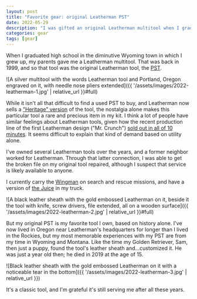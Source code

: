 ```yaml
---
layout: post
title: "Favorite gear: original Leatherman PST"
date: 2022-05-29
description: "I was gifted an original Leatherman multitool when I graduated high school in 1999. It's taken years for me to understand how rare it is."
categories: gear
tags: [gear]
---
```


When I graduated high school in the diminutive Wyoming town in which I grew up, my parents gave me a Leatherman multitool. That was back in 1999, and so that tool was the original Leatherman tool, the [PST](https://www.leatherman.com/retired-products.html).

![A silver multitool with the words Leatherman tool and Portland, Oregon engraved on it, with needle nose pliers extended]({{ '/assets/images/2022-leatherman-1.jpg' | relative_url }}#full)

While it isn't all that difficult to find a used PST to buy, and Leatherman now sells a ["Heritage" version](https://www.leatherman.com/heritage-pst-832518.html) of the tool, the nostalgia alone makes this particular tool a rare and precious item in my kit. I think a lot of people have similar feelings about Leatherman tools, given how the recent production line of the first Leatherman design ("Mr. Crunch") [sold out in all of 10 minutes](https://www.outsideonline.com/outdoor-gear/tools/leatherman-mr-crunch-multitool/). It seems difficult to explain that kind of demand based on utility alone.

I've owned several Leatherman tools over the years, and a former neighbor worked for Leatherman. Through that latter connection, I was able to get the broken file on my original tool repaired, although I suspect that service is likely available to anyone.

I currently carry the [Wingman](https://www.leatherman.com/wingman-11.html) on search and rescue missions, and have a version of [the Juice](https://www.leatherman.com/en_AT/juice-s2-363.html) in my truck. 

![A black leather sheath with the gold embossed Leatherman on it, beside it the tool with knife, screw drivers, file extended, all on a wooden surface]({{ '/assets/images/2022-leatherman-2.jpg' | relative_url }}#full)

But my original PST is my favorite tool I own, based on history alone. I've now lived in Oregon near Leatherman's headquarters for longer than I lived in the Rockies, but my most memorable experiences with my PST are from my time in Wyoming and Montana. Like the time my Golden Retriever, Sam, then just a puppy, found the tool's leather sheath and...customized it. He was just a year old then; he died in 2019 at the age of 15.

![Black leather sheath with the gold embossed Leatherman on it with a noticeable tear in the bottom]({{ '/assets/images/2022-leatherman-3.jpg' | relative_url }})

It's a classic tool, and I'm grateful it's still serving me after all these years.
